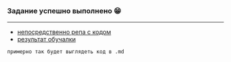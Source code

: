 ### Задание успешно выполнено 😁

____

- [непосредственно репа с кодом](https://github.com/Walinlekranleey/MyFirstRepo)
- [результат обучалки](gittest.png)

```
примерно так будет выглядеть код в .md
```


